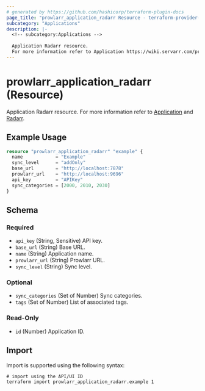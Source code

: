 ```yaml
---
# generated by https://github.com/hashicorp/terraform-plugin-docs
page_title: "prowlarr_application_radarr Resource - terraform-provider-prowlarr"
subcategory: "Applications"
description: |-
  <!-- subcategory:Applications -->
  
  Application Radarr resource.
  For more information refer to Application https://wiki.servarr.com/prowlarr/settings#applications and Radarr https://wiki.servarr.com/prowlarr/supported#radarr.
---
```


# prowlarr_application_radarr (Resource)

<!-- subcategory:Applications -->
Application Radarr resource.
For more information refer to [Application](https://wiki.servarr.com/prowlarr/settings#applications) and [Radarr](https://wiki.servarr.com/prowlarr/supported#radarr).

## Example Usage

```terraform
resource "prowlarr_application_radarr" "example" {
  name            = "Example"
  sync_level      = "addOnly"
  base_url        = "http://localhost:7878"
  prowlarr_url    = "http://localhost:9696"
  api_key         = "APIKey"
  sync_categories = [2000, 2010, 2030]
}
```

<!-- schema generated by tfplugindocs -->
## Schema

### Required

- `api_key` (String, Sensitive) API key.
- `base_url` (String) Base URL.
- `name` (String) Application name.
- `prowlarr_url` (String) Prowlarr URL.
- `sync_level` (String) Sync level.

### Optional

- `sync_categories` (Set of Number) Sync categories.
- `tags` (Set of Number) List of associated tags.

### Read-Only

- `id` (Number) Application ID.

## Import

Import is supported using the following syntax:

```shell
# import using the API/UI ID
terraform import prowlarr_application_radarr.example 1
```
